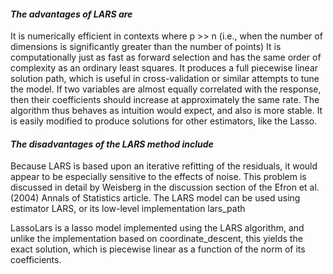 

#### _The advantages of LARS are_

It is numerically efficient in contexts where p >> n (i.e., when the number of dimensions is significantly greater than the number of points)
It is computationally just as fast as forward selection and has the same order of complexity as an ordinary least squares.
It produces a full piecewise linear solution path, which is useful in cross-validation or similar attempts to tune the model.
If two variables are almost equally correlated with the response, then their coefficients should increase at approximately the same rate. The algorithm thus behaves as intuition would expect, and also is more stable.
It is easily modified to produce solutions for other estimators, like the Lasso.

#### _The disadvantages of the LARS method include_

Because LARS is based upon an iterative refitting of the residuals, it would appear to be especially sensitive to the effects of noise. 
This problem is discussed in detail by Weisberg in the discussion section of the Efron et al. (2004) Annals of Statistics article.
The LARS model can be used using estimator LARS, or its low-level implementation lars_path



LassoLars is a lasso model implemented using the LARS algorithm, and unlike the implementation based on coordinate_descent, 
this yields the exact solution, which is piecewise linear as a function of the norm of its coefficients.
